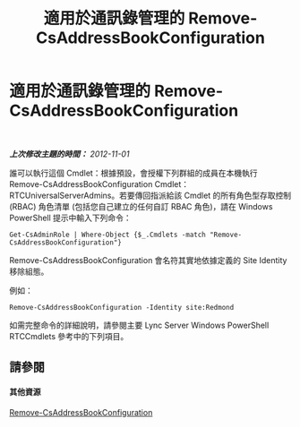 ﻿---
title: 適用於通訊錄管理的 Remove-CsAddressBookConfiguration
TOCTitle: 適用於通訊錄管理的 Remove-CsAddressBookConfiguration
ms:assetid: 5d173ebe-ec4d-4640-8432-a25071ea9cc5
ms:mtpsurl: https://technet.microsoft.com/zh-tw/library/Gg429705(v=OCS.15)
ms:contentKeyID: 49291050
ms.date: 08/10/2015
mtps_version: v=OCS.15
ms.translationtype: HT
---

# 適用於通訊錄管理的 Remove-CsAddressBookConfiguration

 

_**上次修改主題的時間：** 2012-11-01_

誰可以執行這個 Cmdlet：根據預設，會授權下列群組的成員在本機執行 Remove-CsAddressBookConfiguration Cmdlet：RTCUniversalServerAdmins。若要傳回指派給該 Cmdlet 的所有角色型存取控制 (RBAC) 角色清單 (包括您自己建立的任何自訂 RBAC 角色)，請在 Windows PowerShell 提示中輸入下列命令：

    Get-CsAdminRole | Where-Object {$_.Cmdlets -match "Remove-CsAddressBookConfiguration"}

Remove-CsAddressBookConfiguration 會名符其實地依據定義的 Site Identity 移除組態。

例如：

    Remove-CsAddressBookConfiguration -Identity site:Redmond

如需完整命令的詳細說明，請參閱主要 Lync Server Windows PowerShell RTCCmdlets 參考中的下列項目。

## 請參閱

#### 其他資源

[Remove-CsAddressBookConfiguration](https://docs.microsoft.com/en-us/powershell/module/skype/Remove-CsAddressBookConfiguration)

